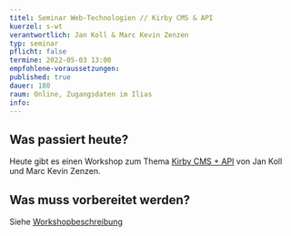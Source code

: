 ```yaml
---
titel: Seminar Web-Technologien // Kirby CMS & API
kuerzel: s-wt
verantwortlich: Jan Koll & Marc Kevin Zenzen
typ: seminar
pflicht: false
termine: 2022-05-03 13:00
empfohlene-voraussetzungen: 
published: true
dauer: 180
raum: Online, Zugangsdaten im Ilias
info: 
---
```



## Was passiert heute?
Heute gibt es einen Workshop zum Thema [Kirby CMS + API](https://th-koeln.github.io/mi-master-wtw/workshops/2022/kirbi_api/index//) von Jan Koll und Marc Kevin Zenzen.

## Was muss vorbereitet werden?
Siehe [Workshopbeschreibung](https://th-koeln.github.io/mi-master-wtw/workshops/2022/kirbi_api/index/)
<!--
## Zielsetzung des Tages
- Alle haben eine Idee/ Grundstruktur zur Erarbeitung und Durchführung ihres Workshops
- Alle kennen die [Bewertungskriterien für den Workshop](https://th-koeln.github.io/mi-master-wtw/bewertungskriterien/#workshop)

## Was passiert heute?
- Review Beiboot Projekte
- Input/ Fragerunde zu Git Specials mit [Dirk Breuer](https://codelater.de/)
- kurzer Input zum Thema Workshop :)
- Diskussionsrunde zu verschiedenen Tools & Frameworks
- bei Bedarf: Absprachen Stand der Teilnehmer-Workshops
- neues Beiboot Feature vorstellen

## Was muss vorbereitet werden?
- Issue 2 des Beiboot Projekts muss fertig sein

## Material
- [Mindmap zum Thema Workshops](../../../material/web-technologien/gedanken-zum-workshopping.pdf)
- [Styleguide MI](https://www.medieninformatik.th-koeln.de/tools/styleguide/)
- [Mi Slides](https://github.com/cnoss/mi-slides)

-->